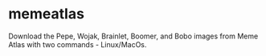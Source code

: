 # memeatlas
Download the Pepe, Wojak, Brainlet, Boomer, and Bobo images from Meme Atlas with two commands - Linux/MacOs.
